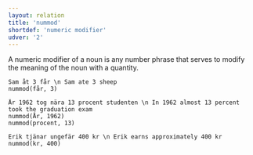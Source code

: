 ```yaml
---
layout: relation
title: 'nummod'
shortdef: 'numeric modifier'
udver: '2'
---
```


A numeric modifier of a noun is any number phrase that serves to
modify the meaning of the noun with a quantity.

~~~ sdparse
Sam åt 3 får \n Sam ate 3 sheep
nummod(får, 3)
~~~

~~~ sdparse
År 1962 tog nära 13 procent studenten \n In 1962 almost 13 percent took the graduation exam
nummod(År, 1962)
nummod(procent, 13)
~~~

~~~ sdparse
Erik tjänar ungefär 400 kr \n Erik earns approximately 400 kr
nummod(kr, 400)
~~~
